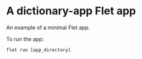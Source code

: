 # A dictionary-app Flet app

An example of a minimal Flet app.

To run the app:

```
flet run [app_directory]
```